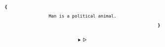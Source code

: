 <p align="left"><b><samp> {</samp></b></p>
  <p align="center">
    <samp>
      Man is a political animal.
    </samp>
  </p>
<p align="right"><b><samp>} </samp></b></p>

<br>

<details align="center">
<summary> &#9655;</summary>

<h2></h2><br>
<p align="center">
  <samp>
    [<a href="https://discord.com/users/1039600242494025809">discord</a>]
  </samp>
</p>

<h2></h2><br>


```console
001100101110
```

</details>
